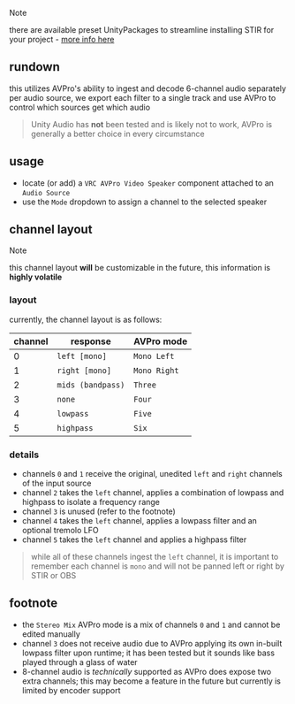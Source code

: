 > [!NOTE]
> there are available preset UnityPackages to streamline installing STIR for your project - [more info here](https://github.com/minteeaa/stir/wiki/Video-Player-Presets)

## rundown
this utilizes AVPro's ability to ingest and decode 6-channel audio separately per audio source, we export each filter to a single track and use AVPro to control which sources get which audio

> Unity Audio has **not** been tested and is likely not to work, AVPro is generally a better choice in every circumstance

## usage
* locate (or add) a `VRC AVPro Video Speaker` component attached to an `Audio Source`
* use the `Mode` dropdown to assign a channel to the selected speaker

## channel layout
> [!NOTE]
> this channel layout **will** be customizable in the future, this information is **highly volatile**

### layout
currently, the channel layout is as follows:

| channel   | response          | AVPro mode   |
|-----------|-------------------|--------------|
| 0         | `left [mono]`     | `Mono Left`  |
| 1         | `right [mono]`    | `Mono Right` |
| 2         | `mids (bandpass)` | `Three`      |
| 3         | `none`            | `Four`       |
| 4         | `lowpass`         | `Five`       |
| 5         | `highpass`        | `Six`        |

### details
* channels `0` and `1` receive the original, unedited `left` and `right` channels of the input source
* channel `2` takes the `left` channel, applies a combination of lowpass and highpass to isolate a frequency range
* channel `3` is unused (refer to the footnote)
* channel `4` takes the `left` channel, applies a lowpass filter and an optional tremolo LFO
* channel `5` takes the `left` channel and applies a highpass filter

> while all of these channels ingest the `left` channel, it is important to remember each channel is `mono` and will not be panned left or right by STIR or OBS

## footnote
* the `Stereo Mix` AVPro mode is a mix of channels `0` and `1` and cannot be edited manually
* channel `3` does not receive audio due to AVPro applying its own in-built lowpass filter upon runtime; it has been tested but it sounds like bass played through a glass of water
* 8-channel audio is *technically* supported as AVPro does expose two extra channels; this may become a feature in the future but currently is limited by encoder support